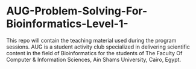 # AUG-Problem-Solving-For-Bioinformatics-Level-1-
This repo will contain the teaching material used during the program sessions. AUG is a student activity club specialized in delivering scientific content in the field of Bioinformatics for the students of The Faculty Of Computer & Information Sciences, Ain Shams University, Cairo, Egypt.

